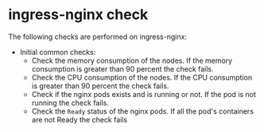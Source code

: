 # ingress-nginx check

The following checks are performed on ingress-nginx:

- Initial common checks:
    - Check the memory consumption of the nodes. If the memory consumption is greater than 90 percent the check fails.
    - Check the CPU consumption of the nodes. If the CPU consumption is greater than 90 percent the check fails.
    - Check if the nginx pods exists and is running or not. If the pod is not running the check fails.
    - Check the `Ready` status of the nginx pods. If all the pod's containers are not Ready the check fails
